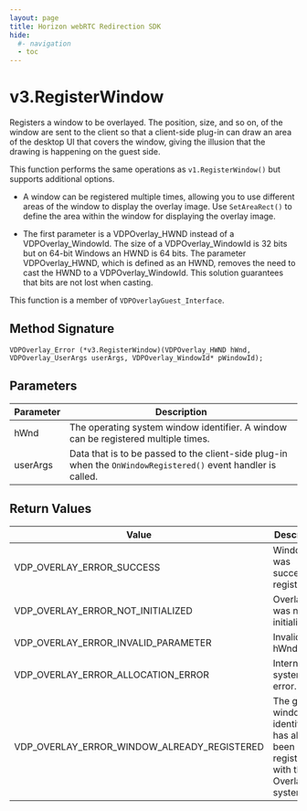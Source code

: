 ```yaml
---
layout: page
title: Horizon webRTC Redirection SDK
hide:
  #- navigation
  - toc
---
```

# v3.RegisterWindow

Registers a window to be overlayed. The position, size, and so on, of the window are sent to the client so that a client-side plug-in can draw an area of the desktop UI that covers the window, giving the illusion that the drawing is happening on the guest side.

This function performs the same operations as `v1.RegisterWindow()` but supports additional options.

- A window can be registered multiple times, allowing you to use different areas of the window to display the overlay image. Use `SetAreaRect()` to define the area within the window for displaying the overlay image.

- The first parameter is a VDPOverlay_HWND instead of a VDPOverlay_WindowId. The size of a VDPOverlay_WindowId is 32 bits but on 64-bit Windows an HWND is 64 bits. The parameter VDPOverlay_HWND, which is defined as an HWND, removes the need to cast the HWND to a VDPOverlay_WindowId. This solution guarantees that bits are not lost when casting.

This function is a member of `VDPOverlayGuest_Interface`.

## Method Signature
```
VDPOverlay_Error (*v3.RegisterWindow)(VDPOverlay_HWND hWnd, VDPOverlay_UserArgs userArgs, VDPOverlay_WindowId* pWindowId);
```

## Parameters

| Parameter | Description |
| --------- | ----------- |
| hWnd | The operating system window identifier. A window can be registered multiple times. |
| userArgs | Data that is to be passed to the client-side plug-in when the `OnWindowRegistered()` event handler is called. |

## Return Values

| Value | Description |
| ----- | ----------- |
| VDP_OVERLAY_ERROR_SUCCESS | Window was successfully registered. |
| VDP_OVERLAY_ERROR_NOT_INITIALIZED	| Overlay API was not initialized. |
| VDP_OVERLAY_ERROR_INVALID_PARAMETER | Invalid hWnd. |
| VDP_OVERLAY_ERROR_ALLOCATION_ERROR | Internal system error. |
| VDP_OVERLAY_ERROR_WINDOW_ALREADY_REGISTERED | The given window identifier has already been registered with the Overlay system. |


